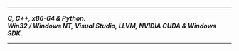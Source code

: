 ----------------
___C, C++, x86-64 & Python.___      
___Win32 / Windows NT, Visual Studio, LLVM, NVIDIA CUDA & Windows SDK.___    

---------------
